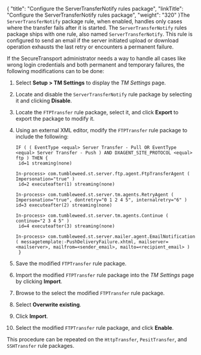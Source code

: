 {
    "title": "Configure the ServerTransferNotify rules package",
    "linkTitle": "Configure the ServerTransferNotify rules package",
    "weight": "320"
}The `ServerTransferNotify` package rule, when enabled, handles only cases where the transfer fails after it is started. The `ServerTransferNotify` rules package ships with one rule, also named `ServerTransferNotify`. This rule is configured to send an email if the server initiated upload or download operation exhausts the last retry or encounters a permanent failure.

If the SecureTransport administrator needs a way to handle all cases like wrong login credentials and both permanent and temporary failures, the following modifications can to be done:

1.  Select **Setup > TM Settings** to display the *TM Settings* page.

2.  Locate and disable the `ServerTransferNotify` rule package by selecting it and clicking **Disable**.

3.  Locate the `FTPTransfer` rule package, select it, and click **Export** to export the package to modify it.

4.  Using an external XML editor, modify the `FTPTransfer` rule package to include the following:  



        IF ( ( EventType <equal> Server Transfer - Pull OR EventType <equal> Server Transfer - Push ) AND DXAGENT_SITE_PROTOCOL <equal> ftp ) THEN { 
         id=1 streaming(none) 
         
        In-process> com.tumbleweed.st.server.ftp.agent.FtpTransferAgent ( Impersonation="true" )
         id=2 executeafter(1) streaming(none)
         
        In-process> com.tumbleweed.st.server.tm.agents.RetryAgent ( Impersonation="true", dontretry="0 1 2 4 5", internalretry="6" )
        id=3 executeafter(2) streaming(none)
         
        In-process> com.tumbleweed.st.server.tm.agents.Continue ( continue="2 3 4 5" )
         id=4 executeafter(3) streaming(none) 
         
        In-process> com.tumbleweed.st.server.mailer.agent.EmailNotification ( messagetemplate:-PushDeliveryFailure.xhtml, mailserver=<mailserver>, mailfrom=<sender_email>, mailto=<recipient_email> ) 
         } 

5.  Save the modified `FTPTransfer` rule package.

6.  Import the modified `FTPTransfer` rule package into the *TM Settings* page by clicking **Import**.

7.  Browse to the select the modified `FTPTransfer` rule package.

8.  Select **Overwrite existing**.

9.  Click **Import**.

10. Select the modified `FTPTransfer` rule package, and click **Enable**.

This procedure can be repeated on the `HttpTransfer`, `PesitTransfer`, and `SSHTransfer` rule packages.
